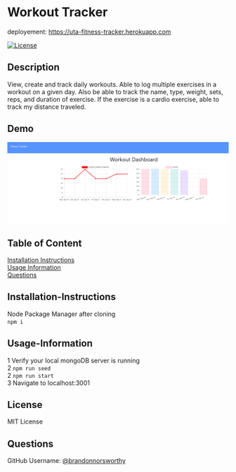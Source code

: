 # Workout Tracker
  
  deployement: https://uta-fitness-tracker.herokuapp.com
  
  [![License](https://img.shields.io/badge/License-MIT-yellow.svg)](https://opensource.org/licenses/MIT)
  

  ## Description
  
  View, create and track daily workouts. Able to log multiple exercises in a workout on a given day. Also be able to track the name, type, weight, sets, reps, and duration of exercise. If the exercise is a cardio exercise, able to track my distance traveled.
  
  ## Demo

  [![demo gif of cli](/public/desktop_demo.png)](https://uta-note-taker.herokuapp.com/)

  ## Table of Content
  
  [Installation Instructions](#installation-instructions)  
  [Usage Information](#usage-information)  
  [Questions](#questions)  
  
  ## Installation-Instructions
  
  Node Package Manager after cloning  
  ```npm i```
  
  ## Usage-Information
  
  1 Verify your local mongoDB server is running  
  2 ```npm run seed```  
  2 ```npm run start```  
  3 Navigate to localhost:3001
  
  ## License
  
  MIT License
  
  ## Questions
  
  GitHub Username: [@brandonnorsworthy](https://github.com/brandonnorsworthy)  
  